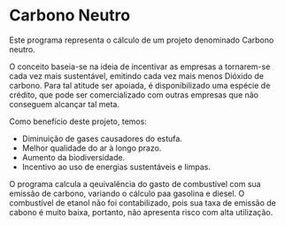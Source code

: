 # Carbono Neutro

Este programa representa o cálculo de um projeto denominado Carbono neutro.

O conceito baseia-se na ideia de incentivar as empresas a tornarem-se cada vez mais sustentável, emitindo cada vez mais menos Dióxido de carbono.
Para tal atitude ser apoiada, é disponibilizado uma espécie de crédito, que pode ser comercializado com outras empresas que não conseguem alcançar tal meta.

Como benefício deste projeto, temos:
- Diminuição de gases causadores do estufa.
- Melhor qualidade do ar à longo prazo.
- Aumento da biodiversidade.
- Incentivo ao uso de energias sustentáveis e limpas.

O programa calcula a qeuivalência do gasto de combustivel com sua emissão de carbono, variando o cálculo paa gasolina e diesel. O combustível de etanol não foi contabilizado, pois sua taxa de emissão de cabono é muito baixa, portanto, não apresenta risco com alta utilização.

